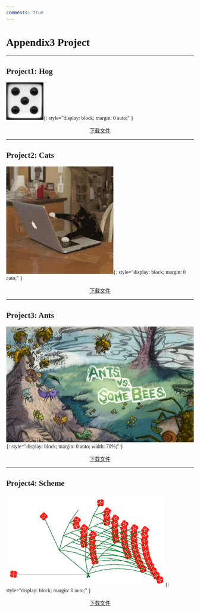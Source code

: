 ```yaml
---
comments: true
---
```


<span style="font-family: 'Times New Roman';">

# Appendix3 Project

***

## Project1: Hog

![alt text](image/hog.gif){: style="display: block; margin: 0 auto;" }

<link rel="stylesheet" href="https://cdnjs.cloudflare.com/ajax/libs/font-awesome/5.15.4/css/all.min.css">
<div align="center">
  <a href="../assets/hog.zip" download="hog.zip" class="md-button">下载文件 <i class="fas fa-download"></i></a>
</div>

***

## Project2: Cats

![alt text](image/cat.gif){: style="display: block; margin: 0 auto;" }

<link rel="stylesheet" href="https://cdnjs.cloudflare.com/ajax/libs/font-awesome/5.15.4/css/all.min.css">
<div align="center">
  <a href="../assets/cats.zip" download="cats.zip" class="md-button">下载文件 <i class="fas fa-download"></i></a>
</div>

***

## Project3: Ants

![alt text](image/ant.png){: style="display: block; margin: 0 auto; width: 70%;" }

<link rel="stylesheet" href="https://cdnjs.cloudflare.com/ajax/libs/font-awesome/5.15.4/css/all.min.css">
<div align="center">
  <a href="../assets/ants.zip" download="ants.zip" class="md-button">下载文件 <i class="fas fa-download"></i></a>
</div>

***

## Project4: Scheme

![alt text](image/scheme.png){: style="display: block; margin: 0 auto;" }

<link rel="stylesheet" href="https://cdnjs.cloudflare.com/ajax/libs/font-awesome/5.15.4/css/all.min.css">
<div align="center">
  <a href="../assets/scheme.zip" download="scheme.zip" class="md-button">下载文件 <i class="fas fa-download"></i></a>
</div>